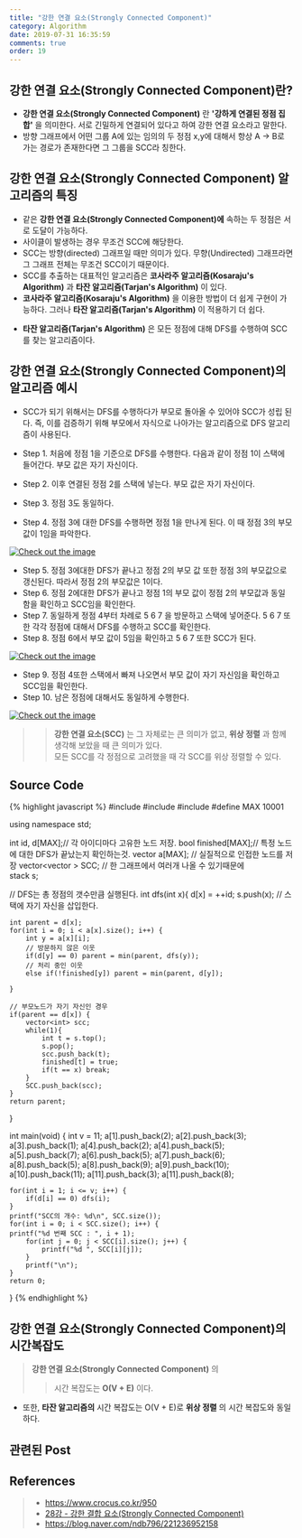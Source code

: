 ```yaml
---
title: "강한 연결 요소(Strongly Connected Component)"
category: Algorithm
date: 2019-07-31 16:35:59
comments: true
order: 19
---
```


## 강한 연결 요소(Strongly Connected Component)란?
* __강한 연결 요소(Strongly Connected Component)__ 란 __'강하게 연결된 정점 집합'__ 을 의미한다. 서로 긴밀하게 연결되어 있다고 하여 강한 연결 요소라고 말한다.
* 방향 그래프에서 어떤 그룹 A에 있는 임의의 두 정점 x,y에 대해서 항상 A -> B로 가는 경로가 존재한다면 그 그룹을 SCC라 칭한다.




## 강한 연결 요소(Strongly Connected Component) 알고리즘의 특징
* 같은 __강한 연결 요소(Strongly Connected Component)에__ 속하는 두 정점은 서로 도달이 가능하다.
* 사이클이 발생하는 경우 무조건 SCC에 해당한다.
* SCC는 방향(directed) 그래프일 때만 의미가 있다. 무향(Undirected) 그래프라면 그 그래프 전체는 무조건 SCC이기 때문이다.
* SCC를 추출하는 대표적인 알고리즘은 __코사라주 알고리즘(Kosaraju's Algorithm)__ 과 __타잔 알고리즘(Tarjan's Algorithm)__ 이 있다.
*  __코사라주 알고리즘(Kosaraju's Algorithm)__ 을 이용한 방법이 더 쉽게 구현이 가능하다. 그러나 __타잔 알고리즘(Tarjan's Algorithm)__ 이 적용하기 더 쉽다.
  + __타잔 알고리즘(Tarjan's Algorithm)__ 은 모든 정점에 대해 DFS를 수행하여 SCC를 찾는 알고리즘이다.





## 강한 연결 요소(Strongly Connected Component)의 알고리즘 예시
* SCC가 되기 위해서는 DFS를 수행하다가 부모로 돌아올 수 있어야 SCC가 성립 된다. 즉, 이를 검증하기 위해 부모에서 자식으로 나아가는 알고리즘으로 DFS 알고리즘이 사용된다.

* Step 1. 처음에 정점 1을 기준으로 DFS를 수행한다. 다음과 같이 정점 1이 스택에 들어간다. 부모 값은 자기 자신이다.
* Step 2. 이후 연결된 정점 2를 스택에 넣는다. 부모 값은 자기 자신이다.
* Step 3. 정점 3도 동일하다.
* Step 4. 정점 3에 대한 DFS를 수행하면 정점 1을 만나게 된다. 이 때 정점 3의 부모 값이 1임을 파악한다.
<a href="{{ site.baseurl }}{{ site.algorithm_img }}/scc_1.JPG" data-lightbox="falcon9-large" data-title="Check out the image">
  <img src="{{ site.baseurl }}{{ site.algorithm_img }}/scc_1.JPG" title="Check out the image">
</a>

* Step 5. 정점 3에대한 DFS가 끝나고 정점 2의 부모 값 또한 정점 3의 부모값으로 갱신된다. 따라서 정점 2의 부모값은 1이다.
* Step 6. 정점 2에대한 DFS가 끝나고 정점 1의 부모 값이 정점 2의 부모값과 동일 함을 확인하고 SCC임을 확인한다.
* Step 7. 동일하게 정점 4부터 차례로 5 6 7 을 방문하고 스택에 넣어준다. 5 6 7 또한 각각 정점에 대해서 DFS를 수행하고 SCC를 확인한다.
* Step 8. 정점 6에서 부모 값이 5임을 확인하고 5 6 7 또한 SCC가 된다. 
<a href="{{ site.baseurl }}{{ site.algorithm_img }}/scc_2.JPG" data-lightbox="falcon9-large" data-title="Check out the image">
  <img src="{{ site.baseurl }}{{ site.algorithm_img }}/scc_2.JPG" title="Check out the image">
</a>

* Step 9. 정점 4또한 스택에서 빠져 나오면서 부모 값이 자기 자신임을 확인하고 SCC임을 확인한다.
* Step 10. 남은 정점에 대해서도 동일하게 수행한다.
<a href="{{ site.baseurl }}{{ site.algorithm_img }}/scc_3.JPG" data-lightbox="falcon9-large" data-title="Check out the image">
  <img src="{{ site.baseurl }}{{ site.algorithm_img }}/scc_3.JPG" title="Check out the image">
</a>


>> __강한 연결 요소(SCC)__ 는 그 자체로는 큰 의미가 없고, __위상 정렬__ 과 함께 생각해 보았을 때 큰 의미가 있다.<br>
>> 모든 SCC를 각 정점으로 고려했을 때 각 SCC를 위상 정렬할 수 있다.


## Source Code

{% highlight javascript %}
#include <iostream>
#include <vector>
#include <stack>
#define MAX 10001

using namespace std;

int id, d[MAX];// 각 아이디마다 고유한 노드 저장. 
bool finished[MAX];// 특정 노드에 대한 DFS가 끝났는지 확인하는것. 
vector<int> a[MAX]; // 실질적으로 인접한 노드를 저장 
vector<vector<int> > SCC; // 한 그래프에서 여러개 나올 수 있기때문에  
stack<int> s;

// DFS는 총 정점의 갯수만큼 실행된다.
int dfs(int x){
	d[x] = ++id;
	s.push(x); // 스택에 자기 자신을 삽입한다.
	
	int parent = d[x];
	for(int i = 0; i < a[x].size(); i++) {
		int y = a[x][i];
		// 방문하지 않은 이웃 
		if(d[y] == 0) parent = min(parent, dfs(y));
		// 처리 중인 이웃 
		else if(!finished[y]) parent = min(parent, d[y]);
		
	}
	
	// 부모노드가 자기 자신인 경우
	if(parent == d[x]) {
		vector<int> scc;
		while(1){
			int t = s.top();
			s.pop();
			scc.push_back(t);
			finished[t] = true;
			if(t == x) break;
		}
		SCC.push_back(scc);
	} 
	return parent;
} 

int main(void) {
	int v = 11;
	a[1].push_back(2);
	a[2].push_back(3);
	a[3].push_back(1);
	a[4].push_back(2);
	a[4].push_back(5);
	a[5].push_back(7);
	a[6].push_back(5);
	a[7].push_back(6);
	a[8].push_back(5);
	a[8].push_back(9);
	a[9].push_back(10);
	a[10].push_back(11);
	a[11].push_back(3);
	a[11].push_back(8);
	
	for(int i = 1; i <= v; i++) {
		if(d[i] == 0) dfs(i);
	}
	printf("SCC의 개수: %d\n", SCC.size());
	for(int i = 0; i < SCC.size(); i++) {
	printf("%d 번째 SCC : ", i + 1);
		for(int j = 0; j < SCC[i].size(); j++) {
			printf("%d ", SCC[i][j]);
		}
		printf("\n");
	}
	return 0;
}
{% endhighlight %}





## 강한 연결 요소(Strongly Connected Component)의 시간복잡도
> __강한 연결 요소(Strongly Connected Component)__ 의
>> 시간 복잡도는 __O(V + E)__ 이다.
>
* 또한, __타잔 알고리즘의__ 시간 복잡도는 O(V + E)로 __위상 정렬__ 의 시간 복잡도와 동일하다.





## 관련된 Post





## References
> * <a href="https://www.crocus.co.kr/950">https://www.crocus.co.kr/950<a>
> * <a href="https://www.youtube.com/watch?v=H_Cg3-rv7RU&list=PLRx0vPvlEmdDHxCvAQS1_6XV4deOwfVrz&index=28">28강 - 강한 결합 요소(Strongly Connected Component)<a>
> * <a href="https://blog.naver.com/ndb796/221236952158">https://blog.naver.com/ndb796/221236952158<a>